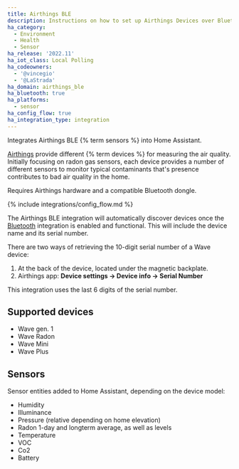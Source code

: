 ```yaml
---
title: Airthings BLE
description: Instructions on how to set up Airthings Devices over Bluetooth LE.
ha_category:
  - Environment
  - Health
  - Sensor
ha_release: '2022.11'
ha_iot_class: Local Polling
ha_codeowners:
  - '@vincegio'
  - '@LaStrada'
ha_domain: airthings_ble
ha_bluetooth: true
ha_platforms:
  - sensor
ha_config_flow: true
ha_integration_type: integration
---
```


Integrates Airthings BLE {% term sensors %} into Home Assistant.

[Airthings](https://www.airthings.com/) provide different {% term devices %} for measuring the air quality. Initially focusing on radon gas sensors, each device provides a number of different sensors to monitor typical contaminants that's presence contributes to bad air quality in the home.

Requires Airthings hardware and a compatible Bluetooth dongle.

{% include integrations/config_flow.md %}

The Airthings BLE integration will automatically discover devices once the [Bluetooth](/integrations/bluetooth) integration is enabled and functional. This will include the device name and its serial number.

There are two ways of retrieving the 10-digit serial number of a Wave device:
1. At the back of the device, located under the magnetic backplate.
2. Airthings app: **Device settings -> Device info -> Serial Number**

This integration uses the last 6 digits of the serial number.

## Supported devices

- Wave gen. 1
- Wave Radon
- Wave Mini
- Wave Plus

## Sensors

Sensor entities added to Home Assistant, depending on the device model:
- Humidity
- Illuminance
- Pressure (relative depending on home elevation)
- Radon 1-day and longterm average, as well as levels
- Temperature
- VOC
- Co2
- Battery
